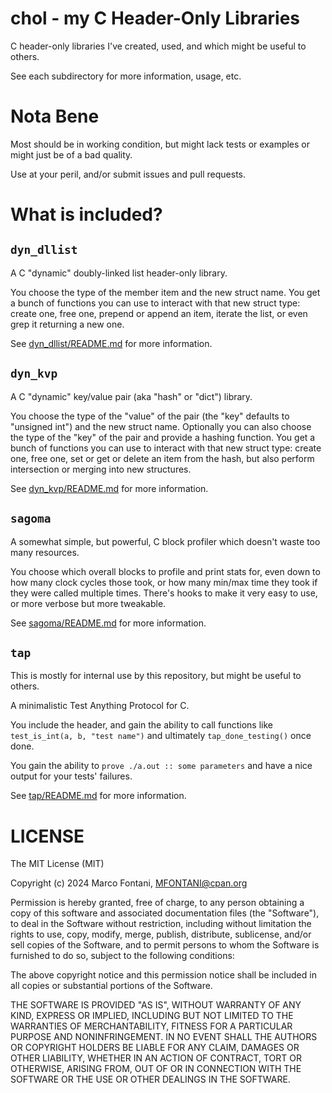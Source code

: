 # chol - my C Header-Only Libraries

C header-only libraries I've created, used, and which might be useful to others.

See each subdirectory for more information, usage, etc.

# Nota Bene

Most should be in working condition, but might lack tests or examples or might just be of a bad quality.

Use at your peril, and/or submit issues and pull requests.

# What is included?

## `dyn_dllist`

A C "dynamic" doubly-linked list header-only library.

You choose the type of the member item and the new struct name. You get a bunch of functions you can use to interact with that new struct type: create one, free one, prepend or append an item, iterate the list, or even grep it returning a new one.

See [dyn_dllist/README.md](dyn_dllist/README.md) for more information.

## `dyn_kvp`

A C "dynamic" key/value pair (aka "hash" or "dict") library.

You choose the type of the "value" of the pair (the "key" defaults to "unsigned int") and the new struct name. Optionally you can also choose the type of the "key" of the pair and provide a hashing function. You get a bunch of functions you can use to interact with that new struct type: create one, free one, set or get or delete an item from the hash, but also perform intersection or merging into new structures.

See [dyn_kvp/README.md](dyn_kvp/README.md) for more information.

## `sagoma`

A somewhat simple, but powerful, C block profiler which doesn't waste too many resources.

You choose which overall blocks to profile and print stats for, even down to how many clock cycles those took, or how many min/max time they took if they were called multiple times. There's hooks to make it very easy to use, or more verbose but more tweakable.

See [sagoma/README.md](sagoma/README.md) for more information.

## `tap`

This is mostly for internal use by this repository, but might be useful to others.

A minimalistic Test Anything Protocol for C.

You include the header, and gain the ability to call functions like `test_is_int(a, b, "test name")` and ultimately `tap_done_testing()` once done.

You gain the ability to `prove ./a.out :: some parameters` and have a nice output for your tests' failures.

See [tap/README.md](tap/README.md) for more information.

# LICENSE

The MIT License (MIT)

Copyright (c) 2024 Marco Fontani, MFONTANI@cpan.org

Permission is hereby granted, free of charge, to any person obtaining a copy of this software and associated documentation files (the "Software"), to deal in the Software without restriction, including without limitation the rights to use, copy, modify, merge, publish, distribute, sublicense, and/or sell copies of the Software, and to permit persons to whom the Software is furnished to do so, subject to the following conditions:

The above copyright notice and this permission notice shall be included in all copies or substantial portions of the Software.

THE SOFTWARE IS PROVIDED "AS IS", WITHOUT WARRANTY OF ANY KIND, EXPRESS OR IMPLIED, INCLUDING BUT NOT LIMITED TO THE WARRANTIES OF MERCHANTABILITY, FITNESS FOR A PARTICULAR PURPOSE AND NONINFRINGEMENT. IN NO EVENT SHALL THE AUTHORS OR COPYRIGHT HOLDERS BE LIABLE FOR ANY CLAIM, DAMAGES OR OTHER LIABILITY, WHETHER IN AN ACTION OF CONTRACT, TORT OR OTHERWISE, ARISING FROM, OUT OF OR IN CONNECTION WITH THE SOFTWARE OR THE USE OR OTHER DEALINGS IN THE SOFTWARE.
